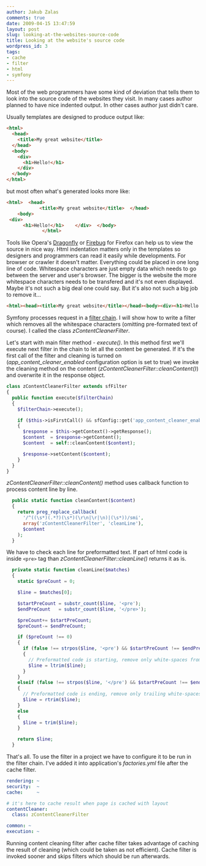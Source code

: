 ```yaml
---
author: Jakub Zalas
comments: true
date: 2009-04-15 13:47:59
layout: post
slug: looking-at-the-websites-source-code
title: Looking at the website's source code
wordpress_id: 3
tags:
- cache
- filter
- html
- symfony
---
```


Most of the web programmers have some kind of deviation that tells them to look
into the source code of the websites they visit. In many cases author planned to
have nice indented output. In other cases author just didn't care.

Usually templates are designed to produce output like:

```html
<html>
  <head>
    <title>My great website</title>
  </head>
  <body>
    <div>
      <h1>Hello!</h1>
    </div>
  </body>
</html>
```

but most often what's generated looks more like:

```html
<html>  <head>
            <title>My great website</title>  </head>
    <body>
 <div>
      <h1>Hello!</h1>    </div>  </body>
             </html>
```

Tools like Opera's [Dragonfly](http://www.opera.com/dragonfly/) or
[Firebug](http://getfirebug.com/) for Firefox can help us to view the source in
nice way. Html indentation matters only in the templates so designers and
programmers can read it easily while developments. For browser or crawler it
doesn't matter. Everything could be placed in one long line of code. Whitespace
characters are just empty data which needs to go between the server and user's
browser. The bigger is the website the more whitespace characters needs to be
transfered and it's not even displayed. Maybe it's not such a big deal one could
say. But it's also not such a big job to remove it...

```html
<html><head><title>My great website</title></head><body><div><h1>Hello!</h1></div></body></html>
```

Symfony processes request in a
[filter chain](http://www.symfony-project.org/book/1_2/06-Inside-the-Controller-Layer#chapter_06_filters).
I will show how to write a filter which removes all the whitespace characters
(omitting pre-formated text of course).
I called the class *zContentCleanerFilter*.

Let's start with main filter method - *execute()*. In this method first we'll
execute next filter in the chain to let all the content be generated. If it's
the first call of the filter and cleaning is turned on
(*app_content_cleaner_enabled* configuration option is set to true) we invoke
the cleaning method on the content (*zContentCleanerFilter::cleanContent()*)
and overwrite it in the response object.

```php
class zContentCleanerFilter extends sfFilter
{
  public function execute($filterChain)
  {
    $filterChain->execute();

    if ($this->isFirstCall() && sfConfig::get('app_content_cleaner_enabled', false))
    {
      $response = $this->getContext()->getResponse();
      $content  = $response->getContent();
      $content  = self::cleanContent($content);

      $response->setContent($content);
    }
  }
}
```

*zContentCleanerFilter::cleanContent()* method uses callback function to
process content line by line.

    
```php
  public static function cleanContent($content)
  {
    return preg_replace_callback(
      '/^((\s*)(.*?)(\s*)(\r\n|\r|\n)|(\s*))/smi',
      array('zContentCleanerFilter', 'cleanLine'),
      $content
    );
  }
```

We have to check each line for preformatted text. If part of html code is
inside `<pre>` tag than *zContentCleanerFilter::cleanLine()* returns
it as is.

```php
  private static function cleanLine($matches)
  {
    static $preCount = 0;

    $line = $matches[0];

    $startPreCount = substr_count($line, '<pre');
    $endPreCount   = substr_count($line, '</pre>');

    $preCount+= $startPreCount;
    $preCount-= $endPreCount;

    if ($preCount !== 0)
    {
      if (false !== strpos($line, '<pre') && $startPreCount !== $endPreCount)
      {
        // Preformatted code is starting, remove only white-spaces from the beginning
        $line = ltrim($line);
      }
    }
    elseif (false !== strpos($line, '</pre') && $startPreCount !== $endPreCount)
    {
      // Preformatted code is ending, remove only trailing white-spaces
      $line = rtrim($line);
    }
    else
    {
      $line = trim($line);
    }

    return $line;
  }
```

That's all. To use the filter in a project we have to configure it to be run in
the filter chain. I've added it into application's <em>factories.yml</em> file
after the cache filter.

```yaml
rendering: ~
security:  ~
cache:     ~

# it's here to cache result when page is cached with layout
contentCleaner:
  class: zContentCleanerFilter

common: ~
execution: ~
```

Running content cleaning filter after cache filter takes advantage of caching
the result of cleaning (which could be taken as not efficient). Cache filter is
invoked sooner and skips filters which should be run afterwards.
